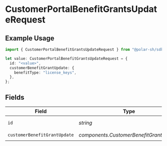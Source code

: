 # CustomerPortalBenefitGrantsUpdateRequest

## Example Usage

```typescript
import { CustomerPortalBenefitGrantsUpdateRequest } from "@polar-sh/sdk/models/operations/customerportalbenefitgrantsupdate.js";

let value: CustomerPortalBenefitGrantsUpdateRequest = {
  id: "<value>",
  customerBenefitGrantUpdate: {
    benefitType: "license_keys",
  },
};
```

## Fields

| Field                                   | Type                                    | Required                                | Description                             |
| --------------------------------------- | --------------------------------------- | --------------------------------------- | --------------------------------------- |
| `id`                                    | *string*                                | :heavy_check_mark:                      | The benefit grant ID.                   |
| `customerBenefitGrantUpdate`            | *components.CustomerBenefitGrantUpdate* | :heavy_check_mark:                      | N/A                                     |